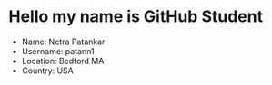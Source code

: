 # Hello my name is GitHub Student

* Name: Netra Patankar
* Username: patann1
* Location: Bedford MA
* Country: USA
